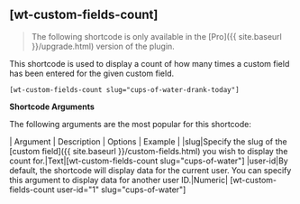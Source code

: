 ## [wt-custom-fields-count]

> The following shortcode is only available in the [Pro]({{ site.baseurl }}/upgrade.html) version of the plugin.

This shortcode is used to display a count of how many times a custom field has been entered for the given custom field.

    [wt-custom-fields-count slug="cups-of-water-drank-today"]

 **Shortcode Arguments**
 
The following arguments are the most popular for this shortcode:
 
| Argument | Description | Options | Example |
|slug|Specify the slug of the [custom field]({{ site.baseurl }}/custom-fields.html) you wish to display the count for.|Text|[wt-custom-fields-count slug="cups-of-water"]
|user-id|By default, the shortcode will display data for the current user. You can specify this argument to display data for another user ID.|Numeric| [wt-custom-fields-count user-id="1" slug="cups-of-water"]